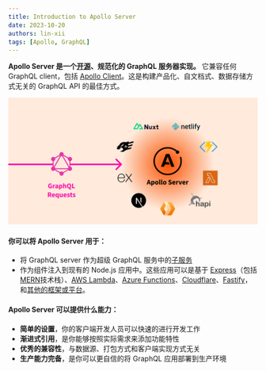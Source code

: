 ```yaml
---
title: Introduction to Apollo Server
date: 2023-10-20
authors: lin-xii
tags: [Apollo, GraphQL]
---
```


**Apollo Server 是一个[开源](https://github.com/apollographql/apollo-server)、规范化的 GraphQL 服务器实现。** 它兼容任何 GraphQL client，包括 [Apollo Client](https://www.apollographql.com/docs/react)。这是构建产品化、自文档式、数据存储方式无关的 GraphQL API 的最佳方式。

![这是图片](./image/introduction.jpg "Apollo Server")

#### 你可以将 Apollo Server 用于：

- 将 GraphQL server 作为超级 GraphQL 服务中的[子服务](https://www.apollographql.com/docs/apollo-server/using-federation/apollo-subgraph-setup)
- 作为组件注入到现有的 Node.js 应用中。这些应用可以是基于 [Express](https://www.apollographql.com/docs/apollo-server/api/express-middleware)（包括[MERN](https://www.apollographql.com/docs/apollo-server/integrations/mern)技术栈）、[AWS Lambda](https://www.npmjs.com/package/@as-integrations/aws-lambda)、[Azure Functions](https://www.npmjs.com/package/@as-integrations/azure-functions)、[Cloudflare](https://www.npmjs.com/package/@as-integrations/cloudflare-workers)、[Fastify](https://www.npmjs.com/package/@as-integrations/fastify)，和[其他的框架或平台](https://www.apollographql.com/docs/apollo-server/integrations/integration-index)。

#### Apollo Server 可以提供什么能力：

- **简单的设置**，你的客户端开发人员可以快速的进行开发工作
- **渐进式引用**，是你能够按照实际需求来添加功能特性
- **优秀的兼容性**，与数据源、打包方式和客户端实现方式无关
- **生产能力完备**，是你可以更自信的将 GraphQL 应用部署到生产环境
